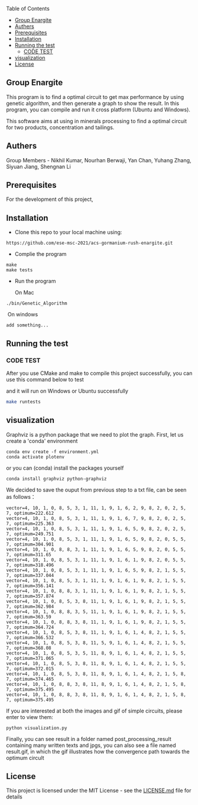 Table of Contents

- [Group Enargite](#group-enargite)
- [Authers](#authers)
- [Prerequisites](#prerequisites)
- [Installation](#installation)
- [Running the test](#running-the-test)
  - [CODE TEST](#code-test)
- [visualization](#visualization)
- [License](#license)

## Group Enargite

This program is to find a optimal circuit to get max performance by using genetic algorithm, and then generate a graph to show the result. In this program, you can compile and run it cross platform (Ubuntu and Windows).

This software aims at using in minerals processing to find a optimal circuit for two products, concentration and tailings.

## Authers

Group Members - Nikhil Kumar, Nourhan Berwaji, Yan Chan, Yuhang Zhang, Siyuan Jiang, Shengnan Li



## Prerequisites

For the development of this project, 



## Installation

- Clone this repo to your local machine using:

```
https://github.com/ese-msc-2021/acs-gormanium-rush-enargite.git
```

- Complie the program

```
make 
make tests
```

- Run the program

  On Mac

```
./bin/Genetic_Algorithm
```

​		On windows

```
add something...
```



## Running the test

### CODE TEST

After you use CMake and make to compile this project successfully, you can use this command below to test

and it will run on Windows or Ubuntu successfully

```sh
make runtests
```



## visualization

Graphviz is a python package that we need to plot the graph. First, let us create a 'conda' environment

```
conda env create -f environment.yml
conda activate plotenv
```

or you can (conda) install the packages yourself

```
conda install graphviz python-graphviz
```

We decided to save the ouput from previous step to a txt file, can be seen as follows：

```
vector=4, 10, 1, 0, 8, 5, 3, 1, 11, 1, 9, 1, 6, 2, 9, 8, 2, 0, 2, 5, 7, optimum=222.612
vector=4, 10, 1, 0, 8, 5, 3, 1, 11, 1, 9, 1, 6, 7, 9, 8, 2, 0, 2, 5, 7, optimum=225.363
vector=4, 10, 1, 0, 8, 5, 3, 1, 11, 1, 9, 1, 6, 5, 9, 8, 2, 0, 2, 5, 7, optimum=249.751
vector=4, 10, 1, 0, 8, 5, 3, 1, 11, 1, 9, 1, 6, 5, 9, 8, 2, 0, 5, 5, 7, optimum=304.901
vector=4, 10, 1, 0, 8, 8, 3, 1, 11, 1, 9, 1, 6, 5, 9, 8, 2, 0, 5, 5, 7, optimum=311.65
vector=4, 10, 1, 0, 8, 5, 3, 1, 11, 1, 9, 1, 6, 1, 9, 8, 2, 0, 5, 5, 7, optimum=318.496
vector=4, 10, 1, 0, 8, 5, 3, 1, 11, 1, 9, 1, 6, 5, 9, 8, 2, 1, 5, 5, 7, optimum=337.044
vector=4, 10, 1, 0, 8, 5, 3, 1, 11, 1, 9, 1, 6, 1, 9, 8, 2, 1, 5, 5, 7, optimum=356.141
vector=4, 10, 1, 0, 8, 8, 3, 1, 11, 1, 9, 1, 6, 1, 9, 8, 2, 1, 5, 5, 7, optimum=357.874
vector=4, 10, 1, 0, 8, 5, 3, 8, 11, 1, 9, 1, 6, 1, 9, 8, 2, 1, 5, 5, 7, optimum=362.984
vector=4, 10, 1, 0, 8, 8, 3, 5, 11, 1, 9, 1, 6, 1, 9, 8, 2, 1, 5, 5, 7, optimum=363.59
vector=4, 10, 1, 0, 8, 8, 3, 8, 11, 1, 9, 1, 6, 1, 9, 8, 2, 1, 5, 5, 7, optimum=364.724
vector=4, 10, 1, 0, 8, 5, 3, 8, 11, 1, 9, 1, 6, 1, 4, 8, 2, 1, 5, 5, 7, optimum=366.532
vector=4, 10, 1, 0, 8, 5, 3, 8, 11, 5, 9, 1, 6, 1, 4, 8, 2, 1, 5, 5, 7, optimum=368.08
vector=4, 10, 1, 0, 8, 5, 3, 5, 11, 8, 9, 1, 6, 1, 4, 8, 2, 1, 5, 5, 7, optimum=371.065
vector=4, 10, 1, 0, 8, 5, 3, 8, 11, 8, 9, 1, 6, 1, 4, 8, 2, 1, 5, 5, 7, optimum=372.015
vector=4, 10, 1, 0, 8, 5, 3, 8, 11, 8, 9, 1, 6, 1, 4, 8, 2, 1, 5, 8, 7, optimum=374.465
vector=4, 10, 1, 0, 8, 8, 3, 8, 11, 8, 9, 1, 6, 1, 4, 8, 2, 1, 5, 8, 7, optimum=375.495
vector=4, 10, 1, 0, 8, 8, 3, 8, 11, 8, 9, 1, 6, 1, 4, 8, 2, 1, 5, 8, 7, optimum=375.495
```

If you are interested at both the images and gif of simple circuits, please enter to view them:

```
python visualization.py
```

Finally,  you can see result in a folder named post_processing_result containing  many written texts and jpgs, you can also see a file named result.gif, in which the gif illustrates how the convergence path towards the optimum circult



## License

This project is licensed under the MIT License - see the [LICENSE.md](https://github.com/ese-msc-2021/acs-gormanium-rush-enargite/blob/main/LICENSE) file for details
